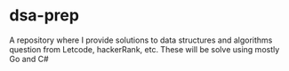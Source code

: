# dsa-prep
A repository where I provide solutions to data structures and algorithms question from Letcode, hackerRank, etc. These will be solve using mostly Go and C#
